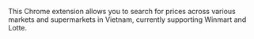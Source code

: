This Chrome extension allows you to search for prices across various markets and supermarkets in Vietnam, currently supporting Winmart and Lotte.
